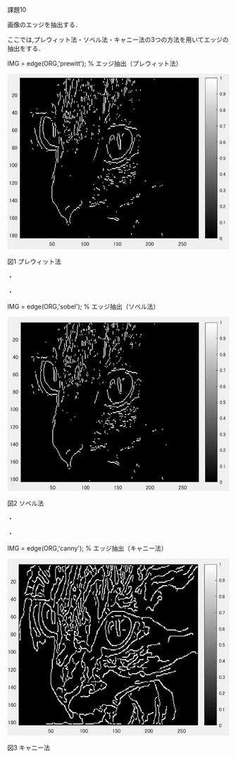 課題10


画像のエッジを抽出する．

ここでは,プレウィット法・ソベル法・キャニー法の3つの方法を用いてエッジの抽出をする．




IMG = edge(ORG,'prewitt'); % エッジ抽出（プレウィット法）


![画像](https://github.com/matsuorui/image_processing_17ec094/blob/master/image/image/k10-1.png)

図1 プレウィット法

・

・

IMG = edge(ORG,'sobel'); % エッジ抽出（ソベル法）

![画像](https://github.com/matsuorui/image_processing_17ec094/blob/master/image/image/k10-2.png)

図2 ソベル法

・

・

IMG = edge(ORG,'canny'); % エッジ抽出（キャニー法）

![画像](https://github.com/matsuorui/image_processing_17ec094/blob/master/image/image/k10-3.png)

図3 キャニー法

